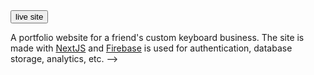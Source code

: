 <!-- ---
title: "ennuikeyboards"
# date: 2020-11-26
description: A portfolio website for a custom keyboard maker.
weight: 4

---


<div class="image-wrapper">
<img src="/images/ennui.png" alt="Preview of ennuikeyboards.com" height="400px" />
</div>


<div class="links">
<!-- <a class="fake-button" href="https://github.com/louismeunier/biking">
<button class="btn btn-info">source code</button>
</a> -->

<a class="fake-button" href="https://ennuikeyboards.com">
<button class="btn btn-info">live site</button>
</a>
</div>

A portfolio website for a friend's custom keyboard business. The site is made with <a class="in-text-link" href="https://nextjs.org/">NextJS</a> and <a class="in-text-link" href="https://firebase.google.com/">Firebase</a> is used for authentication, database storage, analytics, etc. -->
